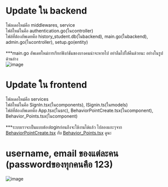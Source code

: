 
# Update ใน backend<br />
โฟลเดอใหม่คือ middlewares, service<br />
ไฟล์ใหม่ในคือ authentication.go(ในcontroller)<br />
ไฟล์ที่ต้องอัพเดทคือ history_student.db(ในbackend), main.go(ในbackend), admin.go(ในcontroller), setup.go(entity)<br /><br />
***main.go อัพเดทใหม่การเรียกฟังก์ชันของบางคนน่าจะหายไป อย่าลืมไปใส่คืนด้วยนะ อย่างในรูปด้านล่าง <br />
![image](https://user-images.githubusercontent.com/111451719/197281316-4a586b6d-050e-4405-95a6-9fda02430d16.png)

# Update ใน frontend<br />
โฟลเดอใหม่คือ services<br />
ไฟล์ใหม่ในคือ SignIn.tsx(ในcomponents), ISignin.ts(ในmodels)<br />
ไฟล์ที่ต้องอัพเดทคือ App.tsx(ในsrc), BehaviorPointCreate.tsx(ในcomponent), Behavior_Points.tsx(ในcomponent)<br /><br />
***ระบบเราจะเป็นแบบต้องloginก่อนถึงจะใช้งานได้แล้ว ไปลองแกะๆจาก <a href="https://github.com/tunt7/StudentHistorySystem/blob/main/frontend/src/components/BehaviorPointCreate.tsx">BehaviorPointCreate.tsx</a> กับ <a href="https://github.com/tunt7/StudentHistorySystem/blob/main/frontend/src/components/Behavior_Points.tsx">Behavior_Points.tsx</a> ดูนะ<br />

# username, email ของแต่ละคน (passwordของทุกคนคือ 123)
![image](https://user-images.githubusercontent.com/111451719/197275978-a9d27643-19e6-4260-a06c-6c533be672f2.png)<br /><br />
